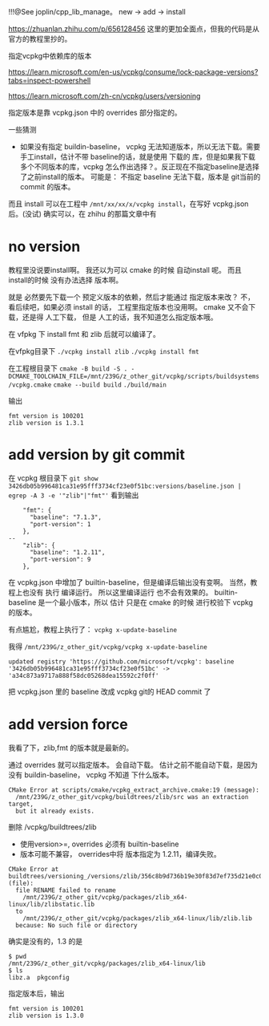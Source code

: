 

!!!@See joplin/cpp_lib_manage。  new -> add -> install





https://zhuanlan.zhihu.com/p/656128456
这里的更加全面点，但我的代码是从官方的教程里抄的。



指定vcpkg中依赖库的版本

https://learn.microsoft.com/en-us/vcpkg/consume/lock-package-versions?tabs=inspect-powershell

https://learn.microsoft.com/zh-cn/vcpkg/users/versioning


指定版本是靠 vcpkg.json 中的 overrides 部分指定的。

一些猜测
- 如果没有指定 buildin-baseline， vcpkg 无法知道版本，所以无法下载。需要手工install，估计不带 baseline的话，就是使用 下载的 库，但是如果我下载多个不同版本的库，vcpkg 怎么作出选择？。反正现在不指定baseline是选择了之前install的版本。 可能是： 不指定 baseline 无法下载，版本是 git当前的commit 的版本。


而且 install 可以在工程中 `/mnt/xx/xx/x/vcpkg install`，在写好 vcpkg.json 后。(没试)
确实可以，在 zhihu 的那篇文章中有



# no version


教程里没说要install啊。
我还以为可以 cmake 的时候 自动install 呢。
而且 install的时候 没有办法选择 版本啊。

就是 必然要先下载一个 预定义版本的依赖，然后才能通过 指定版本来改？
不，看后续吧，如果必须 install 的话， 工程里指定版本也没用啊。 cmake 又不会下载，还是得 人工下载， 但是 人工的话，我不知道怎么指定版本哦。

在 vfpkg 下 install  fmt 和 zlib 后就可以编译了。



在vfpkg目录下
`./vcpkg install zlib`
`./vcpkg install fmt`

在工程根目录下
`cmake -B build -S . -DCMAKE_TOOLCHAIN_FILE=/mnt/239G/z_other_git/vcpkg/scripts/buildsystems/vcpkg.cmake`
`cmake --build build`
`./build/main`

输出
```text
fmt version is 100201
zlib version is 1.3.1
```


# add version by git commit

在 vcpkg 根目录下
`git show 3426db05b996481ca31e95fff3734cf23e0f51bc:versions/baseline.json | egrep -A 3 -e '"zlib"|"fmt"'`
看到输出
```text
    "fmt": {
      "baseline": "7.1.3",
      "port-version": 1
    },
--
    "zlib": {
      "baseline": "1.2.11",
      "port-version": 9
    },
```

在 vcpkg.json 中增加了 builtin-baseline，但是编译后输出没有变啊。 当然，教程上也没有 执行 编译运行。 所以这里编译运行 也不会有效果的。
builtin-baseline 是一个最小版本，所以 估计 只是在 cmake 的时候 进行校验下 vcpkg 的版本。


有点尴尬，教程上执行了：
`vcpkg x-update-baseline`

我得
`/mnt/239G/z_other_git/vcpkg/vcpkg x-update-baseline`

`updated registry 'https://github.com/microsoft/vcpkg': baseline '3426db05b996481ca31e95fff3734cf23e0f51bc' -> 'a34c873a9717a888f58dc05268dea15592c2f0ff'`

把 vcpkg.json 里的 baseline 改成 vcpkg git的 HEAD commit 了



# add version force

我看了下，zlib,fmt 的版本就是最新的。

通过 overrides 就可以指定版本。 会自动下载。
估计之前不能自动下载，是因为没有 buildin-baseline， vcpkg 不知道 下什么版本。


```text
CMake Error at scripts/cmake/vcpkg_extract_archive.cmake:19 (message):
  /mnt/239G/z_other_git/vcpkg/buildtrees/zlib/src was an extraction target,
  but it already exists.
```
删除 /vcpkg/buildtrees/zlib


- 使用version>=, overrides 必须有 builtin-baseline
- 版本可能不兼容， overrides中将 版本指定为 1.2.11，编译失败。
```text
CMake Error at buildtrees/versioning_/versions/zlib/356c8b9d736b19e30f83d7ef735d21e0c063c6ca/portfile.cmake:26 (file):
  file RENAME failed to rename
    /mnt/239G/z_other_git/vcpkg/packages/zlib_x64-linux/lib/zlibstatic.lib
  to
    /mnt/239G/z_other_git/vcpkg/packages/zlib_x64-linux/lib/zlib.lib
  because: No such file or directory
```
确实是没有的，1.3 的是
```text
$ pwd
/mnt/239G/z_other_git/vcpkg/packages/zlib_x64-linux/lib
$ ls
libz.a  pkgconfig
```

指定版本后，输出
```text
fmt version is 100201
zlib version is 1.3.0
```












